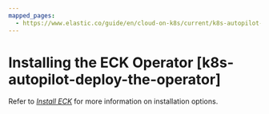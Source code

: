 ```yaml
---
mapped_pages:
  - https://www.elastic.co/guide/en/cloud-on-k8s/current/k8s-autopilot-deploy-the-operator.html
---
```


# Installing the ECK Operator [k8s-autopilot-deploy-the-operator]

Refer to [*Install ECK*](install.md) for more information on installation options.

